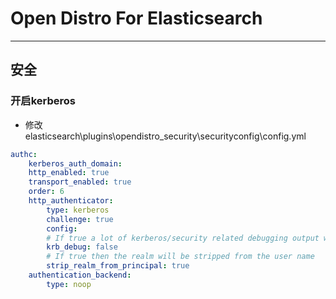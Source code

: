 # Open Distro For Elasticsearch

---------

## 安全

### 开启kerberos

- 修改 elasticsearch\plugins\opendistro_security\securityconfig\config.yml

```yml
authc:
    kerberos_auth_domain:
    http_enabled: true
    transport_enabled: true
    order: 6
    http_authenticator:
        type: kerberos
        challenge: true
        config:
        # If true a lot of kerberos/security related debugging output will be logged to standard out
        krb_debug: false
        # If true then the realm will be stripped from the user name
        strip_realm_from_principal: true
    authentication_backend:
        type: noop
```
